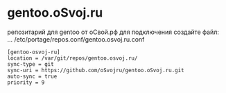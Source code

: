 # gentoo.oSvoj.ru
репозитарий для gentoo от оСвой.рф
для подключения создайте файл:
... /etc/portage/repos.conf/gentoo.osvoj.ru.conf
```
[gentoo-osvoj-ru]
location = /var/git/repos/gentoo.osvoj.ru/
sync-type = git
sync-uri = https://github.com/oSvojru/gentoo.oSvoj.ru.git
auto-sync = true
priority = 9
```
